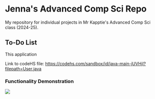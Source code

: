 # Jenna's Advanced Comp Sci Repo
My repository for individual projects in Mr Kapptie's Advanced Comp Sci class (2024-25).

## To-Do List

This application

Link to codeHS file: https://codehs.com/sandbox/id/java-main-jUVHjI?filepath=User.java

### Functionality Demonstration

<img src="link" />


